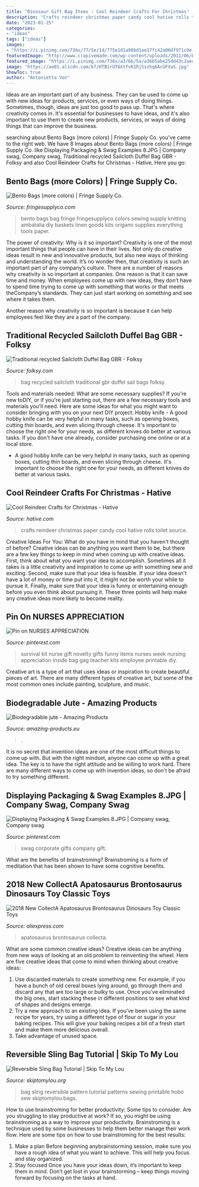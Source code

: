 ```yaml
---
title: "Dinosaur Gift Bag Items : Cool Reindeer Crafts For Christmas"
description: "Crafts reindeer christmas paper candy cool hative rolls toilet source"
date: "2023-01-25"
categories:
- "ideas"
tags: ["ideas"]
images:
- "https://i.pinimg.com/736x/77/5e/1d/775e1d1a98bd1ae17fc42a06df971c0e--nurse-appreciation-gifts-employee-appreciation.jpg"
featuredImage: "http://www.crapivemade.com/wp-content/uploads/2011/06/D7K_5350_thumb.jpg"
featured_image: "https://i.pinimg.com/736x/a3/6b/5a/a36b5abe25dd43c2aecdf9925ae9c955--corporate-gifts-swag.jpg"
image: "https://ae01.alicdn.com/kf/HTB1rUT6XtfvK1RjSszhq6AcGFXaS.jpg"
ShowToc: true
author: "Antonietta Von"
---
```



Ideas are an important part of any business. They can be used to come up with new ideas for products, services, or even ways of doing things. Sometimes, though, ideas are just too good to pass up. That's where creativity comes in. It's essential for businesses to have ideas, and it's also important to use them to create new products, services, or ways of doing things that can improve the business.

	

		
searching about Bento Bags (more colors) | Fringe Supply Co. you've came to the right web. We have 8 Images about Bento Bags (more colors) | Fringe Supply Co. like Displaying Packaging &amp; Swag Examples 8.JPG | Company swag, Company swag, Traditional recycled Sailcloth Duffel Bag GBR - Folksy and also Cool Reindeer Crafts for Christmas - Hative. Here you go:
		
    
## Bento Bags (more Colors) | Fringe Supply Co.

<img loading=lazy src="https://images.bigcartel.com/product_images/168556279/ambatalia_bento_bag_three_sizes_full.jpg?auto=format&amp;fit=max&amp;h=1000&amp;w=1000" onerror="this.onerror=null;this.src='https://tse3.mm.bing.net/th?id=OIP.72xSemIzFHsudVafqC7TqgHaHa&amp;pid=15.1';" alt="Bento Bags (more colors) | Fringe Supply Co.">

_Source: fringesupplyco.com_

>bento bags bag fringe fringesupplyco colors sewing supply knitting ambatalia diy baskets linen goods kits origami supplies everything tools paper. 

	

The power of creativity: Why is it so important?
Creativity is one of the most important things that people can have in their lives. Not only do creative ideas result in new and innovative products, but also new ways of thinking and understanding the world. It’s no wonder then, that creativity is such an important part of any company’s culture.
There are a number of reasons why creativity is so important at companies. One reason is that it can save time and money. When employees come up with new ideas, they don’t have to spend time trying to come up with something that works or that meets theCompany’s standards. They can just start working on something and see where it takes them.

Another reason why creativity is so important is because it can help employees feel like they are a part of the company.

    
## Traditional Recycled Sailcloth Duffel Bag GBR - Folksy

<img loading=lazy src="https://images.folksy.com/aXRlbXMvNDg0OTM4LzIwMTIwNjE1LzEyNDAzODQ2MjI0MA-Q-Q-N/main/3224678-Traditional-recycled-Sailcloth-Duffel-Bag-GBR-0" onerror="this.onerror=null;this.src='https://tse3.mm.bing.net/th?id=OIP.4kJ_SXdChzl6ABeqYkAUZwHaLH&amp;pid=15.1';" alt="Traditional recycled Sailcloth Duffel Bag GBR - Folksy">

_Source: folksy.com_

>bag recycled sailcloth traditional gbr duffel sail bags folksy. 

	

Tools and materials needed: What are some necessary supplies?
If you're new toDIY, or if you're just starting out, there are a few necessary tools and materials you'll need. Here are some ideas for what you might want to consider bringing with you on your next DIY project:
Hobby knife - A good hobby knife can be very helpful in many tasks, such as opening boxes, cutting thin boards, and even slicing through cheese. It's important to choose the right one for your needs, as different knives do better at various tasks. If you don't have one already, consider purchasing one online or at a local store.

- A good hobby knife can be very helpful in many tasks, such as opening boxes, cutting thin boards, and even slicing through cheese. It's important to choose the right one for your needs, as different knives do better at various tasks.

    
## Cool Reindeer Crafts For Christmas - Hative

<img loading=lazy src="http://hative.com/wp-content/uploads/2014/12/reindeer-crafts/14-reindeer-crafts.jpg" onerror="this.onerror=null;this.src='https://tse1.mm.bing.net/th?id=OIP.kzFuC5plW7QgkOP-hW0VvgHaLH&amp;pid=15.1';" alt="Cool Reindeer Crafts for Christmas - Hative">

_Source: hative.com_

>crafts reindeer christmas paper candy cool hative rolls toilet source. 

	

Creative Ideas For You: What do you have in mind that you haven't thought of before?
Creative ideas can be anything you want them to be, but there are a few key things to keep in mind when coming up with creative ideas. First, think about what you want your idea to accomplish. Sometimes all it takes is a little creativity and inspiration to come up with something new and exciting. Second, make sure that your idea is feasible. If your idea doesn't have a lot of money or time put into it, it might not be worth your while to pursue it. Finally, make sure that your idea is funny or entertaining enough before you even think about pursuing it. These three points will help make any creative ideas more likely to become reality.

    
## Pin On NURSES APPRECIATION

<img loading=lazy src="https://i.pinimg.com/736x/77/5e/1d/775e1d1a98bd1ae17fc42a06df971c0e--nurse-appreciation-gifts-employee-appreciation.jpg" onerror="this.onerror=null;this.src='https://tse3.mm.bing.net/th?id=OIP.kl0Z3_l3oawyGO5ke6V7wwHaJ4&amp;pid=15.1';" alt="Pin on NURSES APPRECIATION">

_Source: pinterest.com_

>survival kit nurse gift novelty gifts funny items nurses week nursing appreciation inside bag gag teacher kits employee printable diy. 

	

Creative art is a type of art that uses ideas or inspiration to create beautiful pieces of art. There are many different types of creative art, but some of the most common ones include painting, sculpture, and music.

    
## Biodegradable Jute - Amazing Products

<img loading=lazy src="https://www.amazing-products.eu/wp-content/uploads/2020/04/mini-ju.jpg" onerror="this.onerror=null;this.src='https://tse1.mm.bing.net/th?id=OIP.mAeJtXiqwGDnGQcyU4dYlgHaHa&amp;pid=15.1';" alt="Biodegradable jute - Amazing Products">

_Source: amazing-products.eu_

>. 

	

It is no secret that invention ideas are one of the most difficult things to come up with. But with the right mindset, anyone can come up with a great idea. The key is to have the right attitude and be willing to work hard. There are many different ways to come up with invention ideas, so don't be afraid to try something different.

    
## Displaying Packaging &amp; Swag Examples 8.JPG | Company Swag, Company Swag

<img loading=lazy src="https://i.pinimg.com/736x/a3/6b/5a/a36b5abe25dd43c2aecdf9925ae9c955--corporate-gifts-swag.jpg" onerror="this.onerror=null;this.src='https://tse1.mm.bing.net/th?id=OIP.fpJw4v4T_lse6hAjYm9O-AHaJ3&amp;pid=15.1';" alt="Displaying Packaging &amp; Swag Examples 8.JPG | Company swag, Company swag">

_Source: pinterest.com_

>swag corporate gifts company gift. 

	

What are the benefits of brainstroming?
Brainstroming is a form of meditation that has been shown to have some cognitive benefits.

    
## 2018 New CollectA Apatosaurus Brontosaurus Dinosaurs Toy Classic Toys

<img loading=lazy src="https://ae01.alicdn.com/kf/HTB1rUT6XtfvK1RjSszhq6AcGFXaS.jpg" onerror="this.onerror=null;this.src='https://tse1.mm.bing.net/th?id=OIP.gWKxIXlv3FNpHQX8A1TAcwHaD-&amp;pid=15.1';" alt="2018 New CollectA Apatosaurus Brontosaurus Dinosaurs Toy Classic Toys">

_Source: aliexpress.com_

>apatosaurus brontosaurus collecta. 

	

What are some common creative ideas?
Creative ideas can be anything from new ways of looking at an old problem to reinventing the wheel. Here are five creative ideas that come to mind when thinking about creative ideas: 
1. Use discarded materials to create something new. For example, if you have a bunch of old cereal boxes lying around, go through them and discard any that are too large or bulky to use. Once you’ve eliminated the big ones, start stacking these in different positions to see what kind of shapes and designs emerge.
2. Try a new approach to an existing idea. If you’ve been using the same recipe for years, try using a different type of flour or sugar in your baking recipes. This will give your baking recipes a bit of a fresh start and make them more delicious overall.
3. Take advantage of unused space.

    
## Reversible Sling Bag Tutorial | Skip To My Lou

<img loading=lazy src="http://www.crapivemade.com/wp-content/uploads/2011/06/D7K_5350_thumb.jpg" onerror="this.onerror=null;this.src='https://tse1.mm.bing.net/th?id=OIP.j1FtjuSvcf6Cp7tU_CpSfgAAAA&amp;pid=15.1';" alt="Reversible Sling Bag Tutorial | Skip To My Lou">

_Source: skiptomylou.org_

>bag sling reversible pattern tutorial patterns sewing printable hobo sew skiptomylou bags. 

	

How to use brainstroming for better productivity: Some tips to consider.
Are you struggling to stay productive at work? If so, you might be using brainstroming as a way to improve your productivity. Brainstroming is a technique used by some businesses to help them better manage their work flow. Here are some tips on how to use brainstroming for the best results: 
1) Make a plan 
Before beginning anybrainstorming session, make sure you have a rough idea of what you want to achieve. This will help you focus and stay organized. 
2) Stay focused 
Once you have your ideas down, it’s important to keep them in mind. Don’t get lost in your brainstorming – keep things moving forward by focusing on the tasks at hand.

